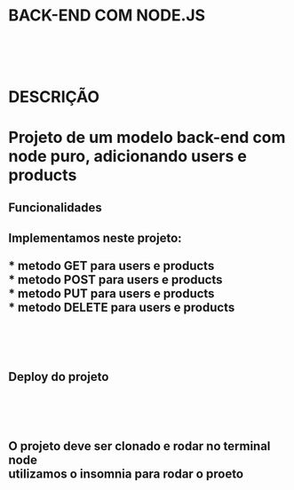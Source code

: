 <p align="center">
<h1>BACK-END COM NODE.JS<h1/>
<p/>
<br>
<h1>DESCRIÇÃO<H1/>
<p>
  Projeto de um modelo back-end com node puro, adicionando users e products  
<p/>
  
 <h2>Funcionalidades<h2/>
   <p>
     Implementamos neste projeto:<br><br>
      * metodo GET para users e products    <br>
      * metodo POST para users e products   <br>
      * metodo PUT para users e products    <br>
      * metodo DELETE para users e products <br>
   <p/><br><br>
   
 <h2>Deploy do projeto<h2/><br><br>
   <p>
      O projeto deve ser clonado e rodar no terminal node <br>
      utilizamos o insomnia para rodar o proeto
   <p/>
